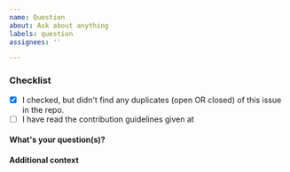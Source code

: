 ```yaml
---
name: Question
about: Ask about anything
labels: question
assignees: ''

---
```


<!-- IF YOU DON'T FILL IN THE TEMPLATE PROPERLY, YOUR ISSUE IS LIABLE TO BE CLOSED. If you feel tired/lazy right now, open your issue some other time. We'll wait. -->

<!-- The comments between these brackets won't show up in the submitted issue (as you can see in the Preview). -->

### Checklist
<!-- This checklist is COMPULSORY. The first box has been checked for you to show you how it is done. -->

- [x] I checked, but didn't find any duplicates (open OR closed) of this issue in the repo. <!-- Seriously, check. O_O (If there's already an issue but you'd like to see if something changed, just make a comment on the issue instead of opening a new one.) -->
- [ ] I have read the contribution guidelines given at 

#### What's your question(s)?


#### Additional context
<!-- Add any other context, like screenshots or links, about the question here.
Example: *Here's a photo of my cat!* -->
